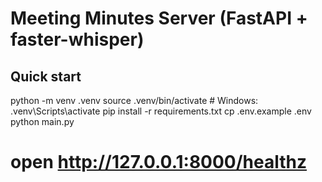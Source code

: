 # Meeting Minutes Server (FastAPI + faster-whisper)

## Quick start
python -m venv .venv
source .venv/bin/activate   # Windows: .venv\Scripts\activate
pip install -r requirements.txt
cp .env.example .env
python main.py
# open http://127.0.0.1:8000/healthz
